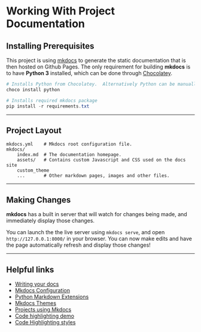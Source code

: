 # Working With Project Documentation

## Installing Prerequisites

This project is using [mkdocs](https://www.mkdocs.org) to generate the static documentation that is then hosted on Github Pages.  The only requirement for building **mkdocs** is to have **Python 3** installed, which can be done through [Chocolatey](https://community.chocolatey.org/packages/python).

```powershell
# Installs Python from Chocolatey.  Alternatively Python can be manually installed.
choco install python

# Installs required mkdocs package
pip install -r requirements.txt
```

-----

## Project Layout

    mkdocs.yml    # Mkdocs root configuration file.
    mkdocs/
        index.md  # The documentation homepage.
        assets/   # Contains custom Javascript and CSS used on the docs site
        custom_theme
        ...       # Other markdown pages, images and other files.

-----

## Making Changes

**mkdocs** has a built in server that will watch for changes being made, and immediately display those changes.  

You can launch the the live server using `mkdocs serve`, and open `http://127.0.0.1:8000/` in your browser.  You can now make edits and have the page automatically refresh and display those changes!

-----

## Helpful links

- [Writing your docs](https://www.mkdocs.org/user-guide/writing-your-docs)
- [Mkdocs Configuration](https://www.mkdocs.org/user-guide/configuration)
- [Python Markdown Extensions](https://python-markdown.github.io/extensions/)
- [Mkdocs Themes](https://github.com/mkdocs/mkdocs/wiki/MkDocs-Themes)
- [Projects using Mkdocs](https://github.com/mkdocs/mkdocs/wiki/MkDocs-Users)
- [Code highlighting demo](https://highlightjs.org/static/demo/)
- [Code Highlighting styles](https://github.com/highlightjs/highlight.js/tree/main/src/styles)